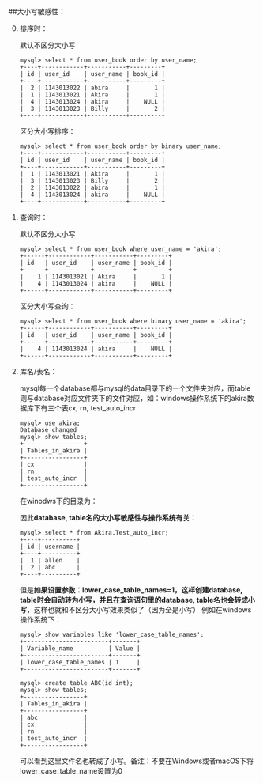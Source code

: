 ##大小写敏感性：

0. 排序时：
    
    默认不区分大小写
    ```
    mysql> select * from user_book order by user_name;
    +----+------------+-----------+---------+
    | id | user_id    | user_name | book_id |
    +----+------------+-----------+---------+
    |  2 | 1143013022 | abira     |       1 |
    |  1 | 1143013021 | Akira     |       1 |
    |  4 | 1143013024 | akira     |    NULL |
    |  3 | 1143013023 | Billy     |       2 |
    +----+------------+-----------+---------+
    ```
    
    区分大小写排序：
    ```
    mysql> select * from user_book order by binary user_name;
    +----+------------+-----------+---------+
    | id | user_id    | user_name | book_id |
    +----+------------+-----------+---------+
    |  1 | 1143013021 | Akira     |       1 |
    |  3 | 1143013023 | Billy     |       2 |
    |  2 | 1143013022 | abira     |       1 |
    |  4 | 1143013024 | akira     |    NULL |
    +----+------------+-----------+---------+
    ```
    
0. 查询时：

    默认不区分大小写
    ```
    mysql> select * from user_book where user_name = 'akira';
    +------+------------+-----------+---------+
    | id   | user_id    | user_name | book_id |
    +------+------------+-----------+---------+
    |    1 | 1143013021 | Akira     |       1 |
    |    4 | 1143013024 | akira     |    NULL |
    +------+------------+-----------+---------+
    ```
		
    区分大小写查询：
    ```
    mysql> select * from user_book where binary user_name = 'akira';
    +------+------------+-----------+---------+
    | id   | user_id    | user_name | book_id |
    +------+------------+-----------+---------+
    |    4 | 1143013024 | akira     |    NULL |
    +------+------------+-----------+---------+
    ```
    
0. 库名/表名：
    
    mysql每一个database都与mysql的data目录下的一个文件夹对应，而table则与database对应文件夹下的文件对应，如：windows操作系统下的akira数据库下有三个表cx, rn, test_auto_incr
    ```
    mysql> use akira;
    Database changed
    mysql> show tables;
    +-----------------+
    | Tables_in_akira |
    +-----------------+
    | cx              |
    | rn              |
    | test_auto_incr  |
    +-----------------+
    ```
    在winodws下的目录为：
			
    因此**database, table名的大小写敏感性与操作系统有关：**
    ```
    mysql> select * from Akira.Test_auto_incr;
    +----+----------+
    | id | username |
    +----+----------+
    |  1 | allen    |
    |  2 | abc      |
    +----+----------+
    ```
    但是**如果设置参数：lower_case_table_names=1，这样创建database, table时会自动转为小写，并且在查询语句里的database, table名也会转成小写**，这样也就和不区分大小写效果类似了（因为全是小写）
    例如在windows操作系统下：
    ```
    mysql> show variables like 'lower_case_table_names';
    +------------------------+-------+
    | Variable_name          | Value |
    +------------------------+-------+
    | lower_case_table_names | 1     |
    +------------------------+-------+
    
    mysql> create table ABC(id int);
    mysql> show tables;
    +-----------------+
    | Tables_in_akira |
    +-----------------+
    | abc             |
    | cx              |
    | rn              |
    | test_auto_incr  |
    +-----------------+
    ```
    可以看到这里文件名也转成了小写。备注：不要在Windows或者macOS下将lower_case_table_name设置为0
